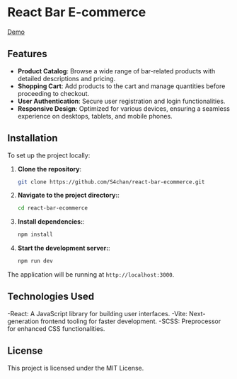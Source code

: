 # React Bar E-commerce

[Demo](https://s4chan.github.io/react-bar-ecommerce/)

## Features

- **Product Catalog**: Browse a wide range of bar-related products with detailed descriptions and pricing.
- **Shopping Cart**: Add products to the cart and manage quantities before proceeding to checkout.
- **User Authentication**: Secure user registration and login functionalities.
- **Responsive Design**: Optimized for various devices, ensuring a seamless experience on desktops, tablets, and mobile phones.

## Installation

To set up the project locally:

1. **Clone the repository**:

   ```bash
   git clone https://github.com/S4chan/react-bar-ecommerce.git

2. **Navigate to the project directory:**:

   ```bash
   cd react-bar-ecommerce

3. **Install dependencies:**:

   ```bash
   npm install

4. **Start the development server:**:

   ```bash
   npm run dev

The application will be running at `http://localhost:3000`.

## Technologies Used

-React: A JavaScript library for building user interfaces.
-Vite: Next-generation frontend tooling for faster development.
-SCSS: Preprocessor for enhanced CSS functionalities.

## License
This project is licensed under the MIT License.

